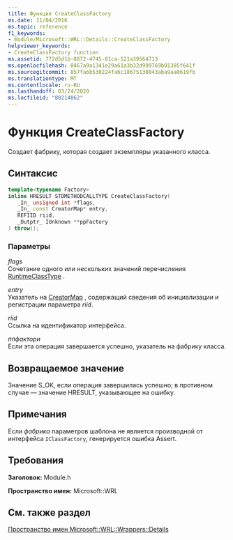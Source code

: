```yaml
---
title: Функция CreateClassFactory
ms.date: 11/04/2016
ms.topic: reference
f1_keywords:
- module/Microsoft::WRL::Details::CreateClassFactory
helpviewer_keywords:
- CreateClassFactory function
ms.assetid: 772d5d1b-8872-4745-81ca-521a39564713
ms.openlocfilehash: 0467a9a1341e29a61a3b32d999769b01385f641f
ms.sourcegitcommit: 857fa6b530224fa6c18675138043aba9aa0619fb
ms.translationtype: MT
ms.contentlocale: ru-RU
ms.lasthandoff: 03/24/2020
ms.locfileid: "80214062"
---
```

# <a name="createclassfactory-function"></a>Функция CreateClassFactory

Создает фабрику, которая создает экземпляры указанного класса.

## <a name="syntax"></a>Синтаксис

```cpp
template<typename Factory>
inline HRESULT STDMETHODCALLTYPE CreateClassFactory(
   _In_ unsigned int *flags,
   _In_ const CreatorMap* entry,
   REFIID riid,
   _Outptr_ IUnknown **ppFactory
) throw();
```

### <a name="parameters"></a>Параметры

*flags*<br/>
Сочетание одного или нескольких значений перечисления [RuntimeClassType](runtimeclasstype-enumeration.md) .

*entry*<br/>
Указатель на [CreatorMap](creatormap-structure.md) , содержащий сведения об инициализации и регистрации параметра *riid*.

*riid*<br/>
Ссылка на идентификатор интерфейса.

*ппфактори*<br/>
Если эта операция завершается успешно, указатель на фабрику класса.

## <a name="return-value"></a>Возвращаемое значение

Значение S_OK, если операция завершилась успешно; в противном случае — значение HRESULT, указывающее на ошибку.

## <a name="remarks"></a>Примечания

Если *фабрика* параметров шаблона не является производной от интерфейса `IClassFactory`, генерируется ошибка Assert.

## <a name="requirements"></a>Требования

**Заголовок:** Module.h

**Пространство имен:** Microsoft::WRL

## <a name="see-also"></a>См. также раздел

[Пространство имен Microsoft::WRL::Wrappers::Details](microsoft-wrl-wrappers-details-namespace.md)
